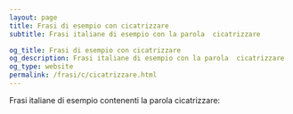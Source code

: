 ```yaml
---
layout: page
title: Frasi di esempio con cicatrizzare 
subtitle: Frasi italiane di esempio con la parola  cicatrizzare

og_title: Frasi di esempio con cicatrizzare 
og_description: Frasi italiane di esempio con la parola  cicatrizzare
og_type: website
permalink: /frasi/c/cicatrizzare.html
---
```


Frasi italiane di esempio contenenti la parola cicatrizzare:


